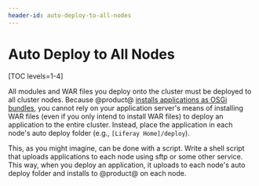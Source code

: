 ```yaml
---
header-id: auto-deploy-to-all-nodes
---
```


# Auto Deploy to All Nodes

[TOC levels=1-4]

All modules and WAR files you deploy onto the cluster must be deployed to all
cluster nodes. Because @product@ 
[installs applications as OSGi bundles](/docs/7-1/tutorials/-/knowledge_base/t/using-the-wab-generator), 
you cannot rely on your application server's means of installing WAR files (even
if you only intend to install WAR files) to deploy an application to the entire
cluster. Instead, place the application in each node's auto deploy folder (e.g.,
`[Liferay Home]/deploy`). 

This, as you might imagine, can be done with a script. Write a shell script that
uploads applications to each node using sftp or some other service. This way,
when you deploy an application, it uploads to each node's auto deploy folder and
installs to @product@ on each node. 
